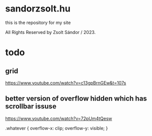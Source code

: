 # sandorzsolt.hu

this is the repository for my site

All Rights Reserved by Zsolt Sándor / 2023.

# todo






## grid
https://www.youtube.com/watch?v=c13gpBrnGEw&t=107s








## better version of overflow hidden which has scrollbar issuse
https://www.youtube.com/watch?v=72pUm4tQesw

.whatever {
    overflow-x: clip;
    overflow-y: visible;
}




